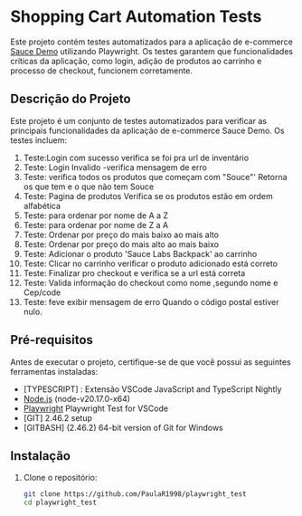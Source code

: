 # Shopping Cart Automation Tests

Este projeto contém testes automatizados para a aplicação de e-commerce [Sauce Demo](https://www.saucedemo.com/) utilizando Playwright. Os testes garantem que funcionalidades críticas da aplicação, como login, adição de produtos ao carrinho e processo de checkout, funcionem corretamente.
## Descrição do Projeto
Este projeto é um conjunto de testes automatizados para verificar as principais funcionalidades da aplicação de e-commerce Sauce Demo. Os testes incluem:
1. Teste:Login com sucesso
verifica se foi pra url de inventário
2. Teste: Login Invalido
-verifica mensagem de erro 
3. Teste: verifica todos os produtos que começam com "Souce"'
Retorna os que tem e o que não tem Souce
4. Teste: Pagina de produtos
Verifica se os produtos estão em ordem alfabética
5. Teste: para ordenar por nome de A a Z
6. Teste: para ordenar por nome de Z a A
7. Teste: Ordenar por preço do mais baixo ao mais alto
8. Teste: Ordenar por preço do mais alto ao mais baixo
9. Teste: Adicionar o produto 'Sauce Labs Backpack' ao carrinho
10. Teste: Clicar no carrinho 
verificar o produto adicionado está correto
11. Teste: Finalizar pro checkout  e verifica se a url está correta
12. Teste: Valida informação do checkout como nome ,segundo nome e Cep/code
13.  Teste: feve exibir mensagem de erro 
Quando o código postal estiver nulo.

## Pré-requisitos
Antes de executar o projeto, certifique-se de que você possui as seguintes ferramentas instaladas:
- [TYPESCRIPT] : Extensão VSCode JavaScript and TypeScript Nightly
- [Node.js](https://nodejs.org/) (node-v20.17.0-x64)
- [Playwright](https://playwright.dev/) Playwright Test for VSCode
- [GIT] 2.46.2 setup
- [GITBASH] (2.46.2) 64-bit version of Git for Windows
  
## Instalação
1. Clone o repositório:
   ```bash
   git clone https://github.com/PaulaR1998/playwright_test
   cd playwright_test
